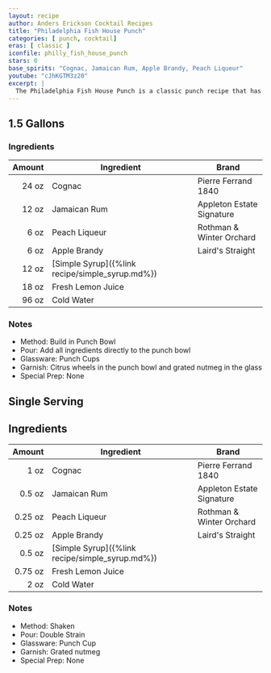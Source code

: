 ```yaml
---
layout: recipe
author: Anders Erickson Cocktail Recipes
title: "Philadelphia Fish House Punch"
categories: [ punch, cocktail]
eras: [ classic ]
iconfile: philly_fish_house_punch
stars: 0
base_spirits: "Cognac, Jamaican Rum, Apple Brandy, Peach Liqueur"
youtube: "cJhKGTM3z20"
excerpt: |
  The Philadelphia Fish House Punch is a classic punch recipe that has been enjoyed for centuries. It's a rich and complex drink with a balance of sweetness, acidity, and spirit.
---
```


<div class="subrecipe" markdown="1">

## 1.5 Gallons

### Ingredients

| Amount | Ingredient                                      | Brand                     |
| -----: | ----------------------------------------------- | ------------------------- |
|  24 oz | Cognac                                          | Pierre Ferrand 1840       |
|  12 oz | Jamaican Rum                                    | Appleton Estate Signature |
|   6 oz | Peach Liqueur                                   | Rothman & Winter Orchard  |
|   6 oz | Apple Brandy                                    | Laird's Straight          |
|  12 oz | [Simple Syrup]({%link recipe/simple_syrup.md%}) |
|  18 oz | Fresh Lemon Juice                               |
|  96 oz | Cold Water                                      |

### Notes

- Method: Build in Punch Bowl
- Pour: Add all ingredients directly to the punch bowl
- Glassware: Punch Cups
- Garnish: Citrus wheels in the punch bowl and grated nutmeg in the glass
- Special Prep: None

</div>
<div class="subrecipe" markdown="1">

## Single Serving

## Ingredients

|  Amount | Ingredient                                      | Brand                     |
| ------: | ----------------------------------------------- | ------------------------- |
|    1 oz | Cognac                                          | Pierre Ferrand 1840       |
|  0.5 oz | Jamaican Rum                                    | Appleton Estate Signature |
| 0.25 oz | Peach Liqueur                                   | Rothman & Winter Orchard  |
| 0.25 oz | Apple Brandy                                    | Laird's Straight          |
|  0.5 oz | [Simple Syrup]({%link recipe/simple_syrup.md%}) |
| 0.75 oz | Fresh Lemon Juice                               |
|    2 oz | Cold Water                                      |

### Notes

- Method: Shaken
- Pour: Double Strain
- Glassware: Punch Cup
- Garnish: Grated nutmeg
- Special Prep: None

</div>
